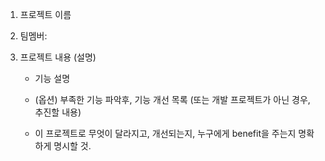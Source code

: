 1. 프로젝트 이름 

2. 팀멤버:

3. 프로젝트 내용 (설명)

     - 기능 설명

     - (옵션) 부족한 기능 파악후, 기능 개선 목록 (또는 개발 프로젝트가 아닌 경우, 추진할 내용)

     - 이 프로젝트로 무엇이 달라지고, 개선되는지, 누구에게 benefit을 주는지 명확하게 명시할 것.